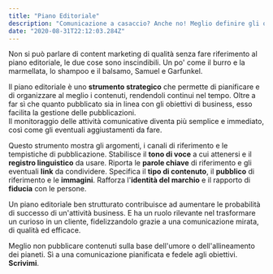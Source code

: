 ```yaml
---
title: "Piano Editoriale"
description: "Comunicazione a casaccio? Anche no! Meglio definire gli obiettivi, pianificare le attività e pubblicare con metodo."
date: "2020-08-31T22:12:03.284Z"
---
```


Non si può parlare di content marketing di qualità senza fare riferimento al piano editoriale, le due cose sono inscindibili.
Un po' come il burro e la marmellata, lo shampoo e il balsamo, Samuel e Garfunkel.

Il piano editoriale è uno **strumento strategico** che permette di pianificare e di organizzare al meglio i contenuti, rendendoli continui nel tempo.
Oltre a far sì che quanto pubblicato sia in linea con gli obiettivi di business, esso facilita la gestione delle pubblicazioni.<br/> 
Il monitoraggio delle attività comunicative diventa più semplice e immediato, così come gli eventuali aggiustamenti da fare.

Questo strumento mostra gli argomenti, i canali di riferimento e le tempistiche di pubblicazione. Stabilisce il **tono di voce** a cui attenersi e il **registro linguistico** da usare. Riporta le **parole chiave** di riferimento e gli eventuali **link** da condividere. Specifica il **tipo di contenuto**, il **pubblico** di riferimento e le **immagini**. Rafforza l'**identità del marchio** e il rapporto di **fiducia** con le persone.

Un piano editoriale ben strutturato contribuisce ad aumentare le probabilità di successo di un'attività business. E ha un ruolo rilevante nel trasformare un curioso in un cliente, fidelizzandolo grazie a una comunicazione mirata, di qualità ed efficace.

Meglio non pubblicare contenuti sulla base dell'umore o dell'allineamento dei pianeti. Sì a una comunicazione pianificata e fedele agli obiettivi.<br/>
**Scrivimi**.
